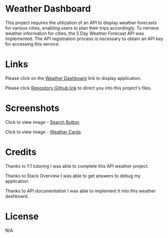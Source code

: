 # Weather Dashboard

This project requires the utilization of an API to display weather forecasts for various cities, enabling users to plan their trips accordingly. To retrieve weather information for cities, the 5 Day Weather Forecast API was implemented. The API registration process is necessary to obtain an API key for accessing this service. 

# Links

Please click on the [Weather Dashboard](https://ivonamaria.github.io/MyWeatherApplicationDashboard/) link to display application.

Please click [Repository Github link](https://github.com/ivonamaria/MyWeatherApplicationDashboard) to direct you into this project's files.

# Screenshots 

Click to view image - [Search Button](/assets/Screenshot%202023-03-05%20at%2018.45.20.png)

Click to view image - [Weather Cards](/assets/Screenshot%202023-03-05%20at%2018.45.45.png)

# Credits

Thanks to 1:1 tutoring I was able to complete this API weather project.

Thanks to Stack Overview I was able to get answers to debug my application.

Thanks to API documentation I was able to implement it into this weather dashboard.

# License

N/A

